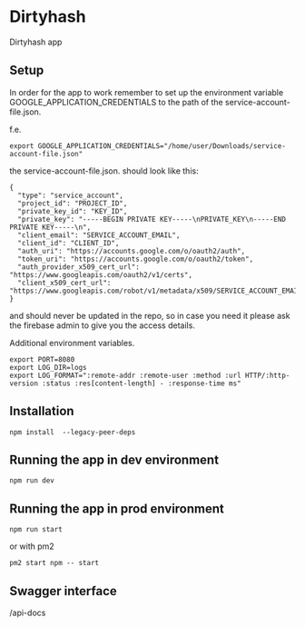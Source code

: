 # Dirtyhash

Dirtyhash app

## Setup

In order for the app to work remember to set up the environment variable GOOGLE_APPLICATION_CREDENTIALS to the path of the service-account-file.json.

f.e.

```
export GOOGLE_APPLICATION_CREDENTIALS="/home/user/Downloads/service-account-file.json"
```

the service-account-file.json. should look like this:

```
{
  "type": "service_account",
  "project_id": "PROJECT_ID",
  "private_key_id": "KEY_ID",
  "private_key": "-----BEGIN PRIVATE KEY-----\nPRIVATE_KEY\n-----END PRIVATE KEY-----\n",
  "client_email": "SERVICE_ACCOUNT_EMAIL",
  "client_id": "CLIENT_ID",
  "auth_uri": "https://accounts.google.com/o/oauth2/auth",
  "token_uri": "https://accounts.google.com/o/oauth2/token",
  "auth_provider_x509_cert_url": "https://www.googleapis.com/oauth2/v1/certs",
  "client_x509_cert_url": "https://www.googleapis.com/robot/v1/metadata/x509/SERVICE_ACCOUNT_EMAIL"
}
```

and should never be updated in the repo, so in case you need it please ask the firebase admin to give you the access details.

Additional environment variables.

```
export PORT=8080
export LOG_DIR=logs
export LOG_FORMAT=":remote-addr :remote-user :method :url HTTP/:http-version :status :res[content-length] - :response-time ms"
```

## Installation

```
npm install  --legacy-peer-deps
```

## Running the app in dev environment

```
npm run dev
```

## Running the app in prod environment

```
npm run start
```

or with pm2

```
pm2 start npm -- start
```

## Swagger interface

/api-docs

